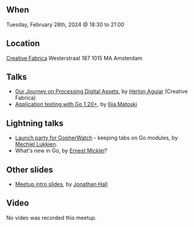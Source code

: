 When
----
Tuesday, February 28th, 2024 @ 18:30 to 21:00

Location
--------
[Creative Fabrica](https://www.creativefabrica.com/)
Westerstraat 187
1015 MA Amsterdam

Talks
-----
- [Our Journey on Processing Digital Assets](our-journey-on-processing-digital-assets.pdf), by [Herlon Aguiar](https://www.linkedin.com/in/herlonaguiar/) (Creative Fabrica)
- [Application testing with Go 1.20+](application-testing.pdf), by [Ilija Matoski](https://www.linkedin.com/in/ilijamt/)

Lightning talks
--------------
- [Launch party for GopherWatch](gopherwatch/index.html) - keeping tabs on Go modules, by [Mechiel Lukkien](https://github.com/mjl-).
- What's new in Go, by [Ernest Micklei](https://www.linkedin.com/in/ernest-micklei-25ab9a/)?

Other slides
------------
* [Meetup intro slides](intro-slides.pdf), by [Jonathan Hall](https://github.com/flimzy)

Video
-----

No video was recorded this meetup.
